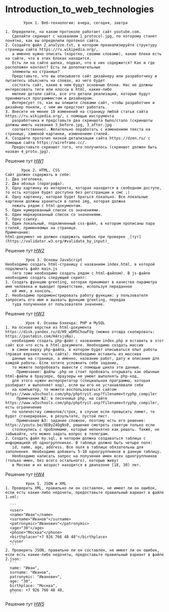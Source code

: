 # Introduction_to_web_technologies

            Урок 1. Веб-технологии: вчера, сегодня, завтра
            
    1. Определите, на каком протоколе работает сайт youtube.com.
       Сделайте скриншот с названием 1_protocol.jpg, по которому станет понятно, как вы определили протокол сайта.
    2. Создайте файл 2_analyze.txt, в котором проанализируйте структуру страницы сайта https://ru.wikipedia.org/, 
       а именно нужно описать (коротко, своими словами), какие блоки есть на сайте, что в этих блоках находится. 
       Есть ли на сайте шапка, подвал, что в них содержится? Как и где расположен контент? Есть ли дополнительные 
       элементы на странице?
       Представьте, что вы описываете сайт дизайнеру или разработчику и пытаетесь объяснить на словах, из чего будет 
       состоять сайт, какие в нем будут основные блоки. Нас не должны интересовать теги или классы в html, какие-либо 
       мелкие детали сайта, все это детали реализации, которые будут приниматься программистом и дизайнером. 
       Интересует то, как вы опишите словами сайт, чтобы разработчик и дизайнер поняли, с чем им предстоит работать.
    3. Внесите не менее 10 изменений на страницу любой статьи сайта https://ru.wikipedia.org/, с помощью инструмента 
       разработчика и представьте два скриншота было/стало (скриншоты должны иметь названия 3_before.jpg, 3_after.jpg 
       соответственно). Желательно поработать с изменением текста на странице, заменой картинки, изменением стилей.
    4. Создайте прототип низкой детализации сайта https://dzen.ru/ с помощью сайта https://wireframe.cc/. 
       Предоставьте скриншот того, что получилось (скриншот должен быть назван 4_proto.jpg).
    
   Решение тут _[HW1](https://github.com/TiRastaMafia/Introduction_to_web_technologies/tree/main/HW1)_
   
           Урок 2. HTML, CSS 
    Сайт должен содержать в себе:
    1. Два заголовка.
    2. Два абзаца (параграфа).
    3. Одну картинку из интернета, которая находится в свободном доступе, то есть которая будет доступна без регстранции и смс ;)
    4. Одну картинку, которая будет браться локально. Все локальные картинки должны храниться в папке img, которая должна 
       лежать рядом с html-документом.
    5. Один нумерованный список со значениями.
    6. Один маркированный список со значениями.
    7. Одну ссылку.
    8. Один локальный, подключенный css-файл, в котором прописаны пара стилей, применяемых на странице.
    Примечание: 
    html-документ не должен содержать ошибок при проверке _[тут](https://validator.w3.org/#validate_by_input)_

  Решение тут _[HW2](https://github.com/TiRastaMafia/Introduction_to_web_technologies/tree/main/HW2)_


             Урок 3. Основы JavaScript
    Необходимо создать html-страницу с названием index.html, в которой подключить файл main.js 
       (его тоже необходимо создать рядом с html-файлом). В js-файле необходимо создать следующий скрипт:
    1. Cоздать функцию greeting, которая принимает в качестве параметра имя человека и выводит приветствие, используя переданное 
       ей имя, в консоль.
    2. Необходимо продемонстрировать работу функции: у пользователя запросить его имя и вызвать функцию greeting, передав 
       туда полученное от пользователя значение.

  Решение тут _[HW3](https://github.com/TiRastaMafia/Introduction_to_web_technologies/tree/main/HW3)_

             Урок 4. Основы бэкенда: PHP и MySQL
    1. На основе верстки из html-документа https://disk.yandex.ru/d/H9_wDMSChowFVg (можно отсюда скопировать: https://pastebin.com/H4rsjsNa), 
       необходимо создать php-файл с названием index.php и вставить в этот сайт все что есть в html-документе. Необходимо создать массив 
       в самом верху php-файла, в котором будет описываться опыт работы (правая верхняя часть сайта). Необходимо вставить из массива 
       данные на странице, а именно, название работ, дату и описание для каждой работы. Если хотите усложнить себе задание, 
       то можете попробовать вывести с помощью цикла эти данные.
         Примечание: файлы .php не стоит пробовать открывать как обычные html-файлы в браузере, браузеры не умеют выполнять php-код, 
       для этого нужен интерпретатор (специальная программа, которая разбирает и выполняет код), если вы его не устанавливали себе 
       на компьютер, то можете воспользоваться сайтом https://www.w3schools.com/php/phptryit.asp?filename=tryphp_compiler
         Примечание №2: в песочнице php, на сайте https://www.w3schools.com/php/phptryit.asp?filename=tryphp_compiler, есть ограничение 
       по количеству символов/строк, в случае если превысить лимит, то будет сгенерирован, в результате, пустой лист.
         Примечание №3: задание сложное, поэтому есть его решение: https://youtu.be/8EByZ4DgNs0, решение смотреть советую только если 
       столкнулись с проблемами, которые непонятно как решать. Также, не забывайте, что можно задать вопрос в телеграм.
    2. Создать файл my.sql, в котором должна создаваться таблица с информацией об одногруппниках. В таблице должно быть четыре поля: 
       id, name, age, address. Все поля в таблице обязательны для заполнения. Необходимо добавить 5-10 одногруппников в данную таблицу.
       Необходимо написать запрос на получение имен всех одногруппников (только имен, без всего остального), которые живут 
       в Москве и их возраст находится в диапазоне [18, 30) лет.

  Решение тут _[HW4](https://github.com/TiRastaMafia/Introduction_to_web_technologies/tree/main/HW4)_

             Урок 5. JSON и XML
    1. Проверить XML, правильно ли он составлен, не имеет ли он ошибок, если есть какие-либо недочеты, предоставьте правильный вариант в файле 1.xml:

      ```
      <user>
      <name>"Иван"</name>
      <surname>"Иванов"</surname>
      <patronymic>"Иванович"</patronymic>
      <age>"30"</age>
      <phone>"Москва"</phone>
      <birthplace>"+7 926 766 48 48"</birthplace>
      </user
      ```
    2. Проверить JSON, правильно ли он составлен, не имеет ли он ошибок, если есть какие-либо недочеты, предоставьте правильный вариант в файле 2.json:
      ```
      name: "Иван",
      surname: "Иванов",
      patronymic: "Иванович",
      age: "30",
      birthplace: "Москва",
      phone: +7 926 766 48 48,
      ```
    

  Решение тут _[HW5](https://github.com/TiRastaMafia/Introduction_to_web_technologies/tree/main/HW5)_
